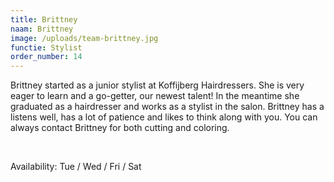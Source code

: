 ```yaml
---
title: Brittney
naam: Brittney
image: /uploads/team-brittney.jpg
functie: Stylist
order_number: 14
---
```


Brittney started as a junior stylist at Koffijberg Hairdressers. She is very eager to learn and a go-getter, our newest talent\! In the meantime she graduated as a hairdresser and works as a stylist in the salon. Brittney has a listens well, has a lot of patience and likes to think along with you. You can always contact Brittney for both cutting and coloring.

&nbsp;

Availability: Tue / Wed / Fri / Sat